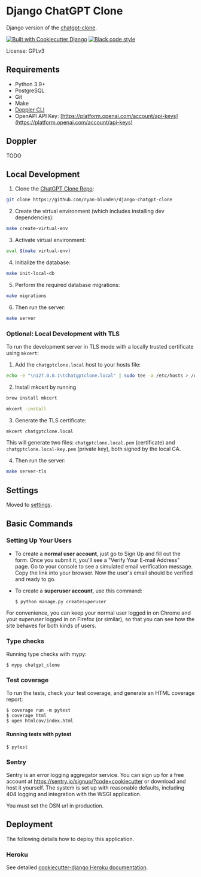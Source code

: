 # Django ChatGPT Clone

Django version of the [chatgpt-clone](https://github.com/xtekky/chatgpt-clone).

[![Built with Cookiecutter Django](https://img.shields.io/badge/built%20with-Cookiecutter%20Django-ff69b4.svg?logo=cookiecutter)](https://github.com/cookiecutter/cookiecutter-django/)
[![Black code style](https://img.shields.io/badge/code%20style-black-000000.svg)](https://github.com/ambv/black)

License: GPLv3

## Requirements

- Python 3.9+
- PostgreSQL
- Git
- Make
- [Doppler CLI](https://docs.doppler.com/docs/install-cli)
- OpenAPI API Key: [https://platform.openai.com/account/api-keys](https://platform.openai.com/account/api-keys)

## Doppler

TODO

## Local Development

1. Clone the [ChatGPT Clone Repo](https://github.com/ryan-blunden/django-chatgpt-clone):

```sh
git clone https://github.com/ryan-blunden/django-chatgpt-clone
```

2. Create the virtual environment (which includes installing dev dependencies):

```sh
make create-virtual-env
```

3. Activate virtual environment:

```sh
eval $(make virtual-env)
```

4. Initialize the database:

```sh
make init-local-db
```

5. Perform the required database migrations:

```sh
make migrations
```

6. Then run the server:

```sh
make server
```

### Optional: Local Development with TLS

To run the development server in TLS mode with a locally trusted certificate using `mkcert`:

1. Add the `chatgptclone.local` host to your hosts file:

```sh
echo -e "\n127.0.0.1\tchatgptclone.local" | sudo tee -a /etc/hosts > /dev/null
```

2. Install mkcert by running

```sh
brew install mkcert
```

```sh
mkcert -install
```

3. Generate the TLS certificate:
  
```sh
mkcert chatgptclone.local
```
  
This will generate two files: `chatgptclone.local.pem` (certificate) and `chatgptclone.local-key.pem` (private key), both signed by the local CA.

4. Then run the server:

```sh
make server-tls
```

## Settings

Moved to [settings](http://cookiecutter-django.readthedocs.io/en/latest/settings.html).

## Basic Commands

### Setting Up Your Users

- To create a **normal user account**, just go to Sign Up and fill out the form. Once you submit it, you'll see a "Verify Your E-mail Address" page. Go to your console to see a simulated email verification message. Copy the link into your browser. Now the user's email should be verified and ready to go.

- To create a **superuser account**, use this command:

      $ python manage.py createsuperuser

For convenience, you can keep your normal user logged in on Chrome and your superuser logged in on Firefox (or similar), so that you can see how the site behaves for both kinds of users.

### Type checks

Running type checks with mypy:

    $ mypy chatgpt_clone

### Test coverage

To run the tests, check your test coverage, and generate an HTML coverage report:

    $ coverage run -m pytest
    $ coverage html
    $ open htmlcov/index.html

#### Running tests with pytest

    $ pytest

### Sentry

Sentry is an error logging aggregator service. You can sign up for a free account at <https://sentry.io/signup/?code=cookiecutter> or download and host it yourself.
The system is set up with reasonable defaults, including 404 logging and integration with the WSGI application.

You must set the DSN url in production.

## Deployment

The following details how to deploy this application.

### Heroku

See detailed [cookiecutter-django Heroku documentation](http://cookiecutter-django.readthedocs.io/en/latest/deployment-on-heroku.html).
